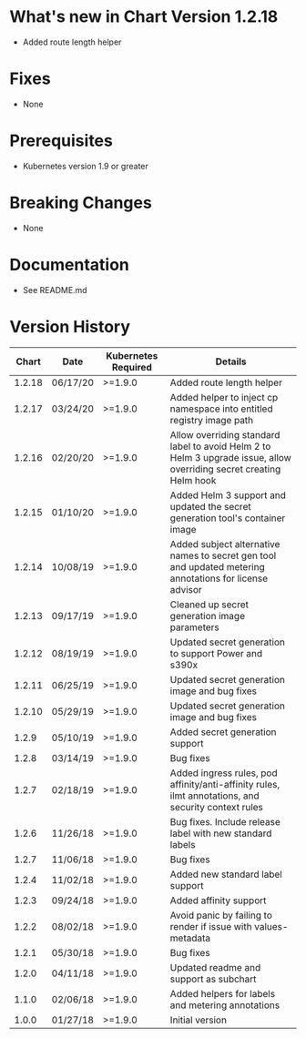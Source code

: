 # What's new in Chart Version 1.2.18
* Added route length helper

# Fixes
* None

# Prerequisites
* Kubernetes version 1.9 or greater

# Breaking Changes
* None

# Documentation
* See README.md

# Version History
| Chart  | Date     | Kubernetes Required | Details |
|--------|----------|---------------------|---------|
| 1.2.18 | 06/17/20 | >=1.9.0 | Added route length helper |
| 1.2.17 | 03/24/20 | >=1.9.0 | Added helper to inject cp namespace into entitled registry image path |
| 1.2.16 | 02/20/20 | >=1.9.0 | Allow overriding standard label to avoid Helm 2 to Helm 3 upgrade issue, allow overriding secret creating Helm hook |
| 1.2.15 | 01/10/20 | >=1.9.0 | Added Helm 3 support and updated the secret generation tool's container image |
| 1.2.14 | 10/08/19 | >=1.9.0 | Added subject alternative names to secret gen tool and updated metering annotations for license advisor |
| 1.2.13 | 09/17/19 | >=1.9.0 | Cleaned up secret generation image parameters |
| 1.2.12 | 08/19/19 | >=1.9.0 | Updated secret generation to support Power and s390x |
| 1.2.11 | 06/25/19 | >=1.9.0 | Updated secret generation image and bug fixes |
| 1.2.10 | 05/29/19 | >=1.9.0 | Updated secret generation image and bug fixes |
| 1.2.9  | 05/10/19 | >=1.9.0 | Added secret generation support |
| 1.2.8  | 03/14/19 | >=1.9.0 | Bug fixes |
| 1.2.7  | 02/18/19 | >=1.9.0 | Added ingress rules, pod affinity/anti-affinity rules, ilmt annotations, and security context rules |
| 1.2.6  | 11/26/18 | >=1.9.0 | Bug fixes. Include release label with new standard labels |
| 1.2.7  | 11/06/18 | >=1.9.0 | Bug fixes |
| 1.2.4  | 11/02/18 | >=1.9.0 | Added new standard label support |
| 1.2.3  | 09/24/18 | >=1.9.0 | Added affinity support |
| 1.2.2  | 08/02/18 | >=1.9.0 | Avoid panic by failing to render if issue with values-metadata |
| 1.2.1  | 05/30/18 | >=1.9.0 | Bug fixes |
| 1.2.0  | 04/11/18 | >=1.9.0 | Updated readme and support as subchart |
| 1.1.0  | 02/06/18 | >=1.9.0 | Added helpers for labels and metering annotations |
| 1.0.0  | 01/27/18 | >=1.9.0 | Initial version |
